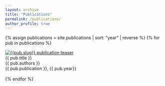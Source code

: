 ```yaml
---
layout: archive
title: "Publications"
permalink: /publications/
author_profile: true
---
```


{% assign publications = site.publications | sort: "year" | reverse %}
{% for pub in publications %}
<div class="pubitem">
  <div class="pubteaser">
  <a href="{{pub.url}}">
    <img
      src="/images/publication-pages/{{ pub.slug }}_small.jpg"
      alt="{{pub.slug}} publication teaser"
    />
  </a>
  </div>
    <div class="pubtitle">{{ pub.title }}</div>
    <div class="pubauthors">{{ pub.authors }}</div>
    <div class="pubinfo">{{ pub.publication }}, {{ pub.year}}</div>
    <div class="publinks">
    <a href="/download/{{pub.slug}}.pdf"><i class="fa fa-file-pdf"></i></a
    >&nbsp;&nbsp;
    <a href="{{page.doi}}"><i class="fas fa-external-link-alt"></i></a>
  </div>
</div>
{% endfor %}
